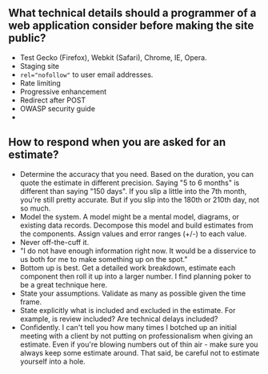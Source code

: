 ## What technical details should a programmer of a web application consider before making the site public?

- Test Gecko (Firefox), Webkit (Safari), Chrome, IE, Opera.
- Staging site
- `rel="nofollow"` to user email addresses.
- Rate limiting
- Progressive enhancement
- Redirect after POST
- OWASP security guide
- 



## How to respond when you are asked for an estimate?

- Determine the accuracy that you need. Based on the duration, you can quote the estimate in different precision. Saying "5 to 6 months" is different than saying "150 days". If you slip a little into the 7th month, you're still pretty accurate. But if you slip into the 180th or 210th day, not so much.
- Model the system. A model might be a mental model, diagrams, or existing data records. Decompose this model and build estimates from the components. Assign values and error ranges (+/-) to each value.
- Never off-the-cuff it.
- "I do not have enough information right now. It would be a disservice to us both for me to make something up on the spot."
- Bottom up is best. Get a detailed work breakdown, estimate each component then roll it up into a larger number. I find planning poker to be a great technique here.
- State your assumptions. Validate as many as possible given the time frame.
- State explicitly what is included and excluded in the estimate. For example, is review included? Are technical delays included?
- Confidently. I can't tell you how many times I botched up an initial meeting with a client by not putting on professionalism when giving an estimate. Even if you're blowing numbers out of thin air - make sure you always keep some estimate around. That said, be careful not to estimate yourself into a hole.

























